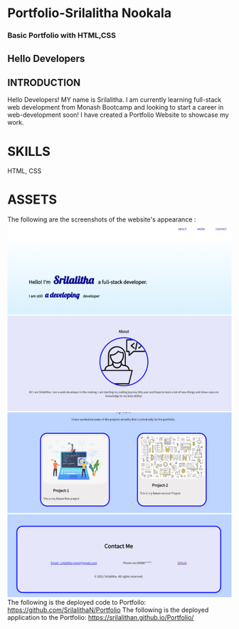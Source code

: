 # Portfolio-Srilalitha Nookala

### Basic Portfolio with HTML,CSS

## Hello Developers

## INTRODUCTION

Hello Developers! MY name is Srilalitha. I am currently learning full-stack web development from Monash Bootcamp and looking to start a career in web-development soon!
I have created a Portfolio Website to showcase my work.

# SKILLS

HTML, CSS

# ASSETS

The following are the screenshots of the website's appearance : ![Screenshots](./assets/screenshots/Screenshot_1.png)
![](./assets/screenshots/Screenshot_2.png)
![](./assets/screenshots/Screenshot_3.png)
![](./assets/screenshots/Screenshot_4.png)
The following is the deployed code to Portfoilo: https://github.com/SrilalithaN/Portfolio
The following is the deployed application to the Portfolio: https://srilalithan.github.io/Portfolio/
